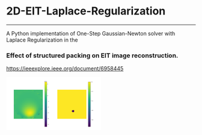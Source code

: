 # 2D-EIT-Laplace-Regularization

---

A Python implementation of One-Step Gaussian-Newton solver with Laplace Regularization in the 

### Effect of structured packing on EIT image reconstruction.
https://ieeexplore.ieee.org/document/6958445

<img src="https://github.com/Josh-Yi/2D-EIT-Laplace-Regularization/blob/main/OneStep.png" width=50% height=50%>
